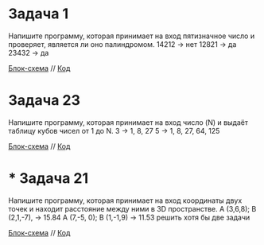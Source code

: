 # Задача 1

Напишите программу, которая принимает на вход пятизначное число и проверяет, является ли оно палиндромом.
14212 -> нет
12821 -> да
23432 -> да

[Блок-схема](Task1/diagram1.drawio.png) // [Код](Task1/Program.cs)

# Задача 23

Напишите программу, которая принимает на вход число (N) и выдаёт таблицу кубов чисел от 1 до N.
3 -> 1, 8, 27
5 -> 1, 8, 27, 64, 125

[Блок-схема](Task2/diagram2.drawio.png) // [Код](Task2/Program.cs)

# * Задача 21

Напишите программу, которая принимает на вход координаты двух точек и находит расстояние между ними в 3D пространстве.
A (3,6,8); B (2,1,-7), -> 15.84
A (7,-5, 0); B (1,-1,9) -> 11.53
решить хотя бы две задачи

[Блок-схема](Task3/diagram3.drawio.png) // [Код](Task3/Program.cs)
